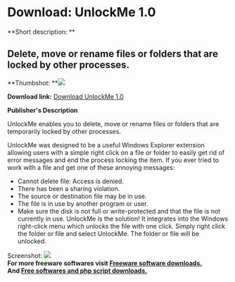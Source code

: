 # Download: UnlockMe 1.0

**Short description: **

## Delete, move or rename files or folders that are locked by other processes.

  
**Thumbshot: **![](http://www.freewarefiles.com/screenshot/ctunlockme_md.jpg)   
  
**Download link:** [Download UnlockMe 1.0](http://freesoftwares.boysofts.com/UnlockMe_program_48730.html)  
  

**Publisher's Description**  
  

UnlockMe enables you to delete, move or rename files or folders that are
temporarily locked by other processes.

UnlockMe was designed to be a useful Windows Explorer extension allowing users
with a simple right click on a file or folder to easily get rid of error
messages and end the process locking the item. If you ever tried to work with
a file and get one of these annoying messages:

  * Cannot delete file: Access is denied. 
  * There has been a sharing violation. 
  * The source or destination file may be in use. 
  * The file is in use by another program or user. 
  * Make sure the disk is not full or write-protected and that the file is not currently in use. 
UnlockMe is the solution! It integrates into the Windows right-click menu
which unlocks the file with one click. Simply right click the folder or file
and select UnlockMe. The folder or file will be unlocked.

  
  
Screenshot: ![](http://www.freewarefiles.com/screenshot/ctunlockme.jpg)  
**For more freeware softwares visit [Freeware software downloads.](http://freesoftwares.boysofts.com/)**   
**And [Free softwares and php script downloads.](http://www.boysofts.com/)**

